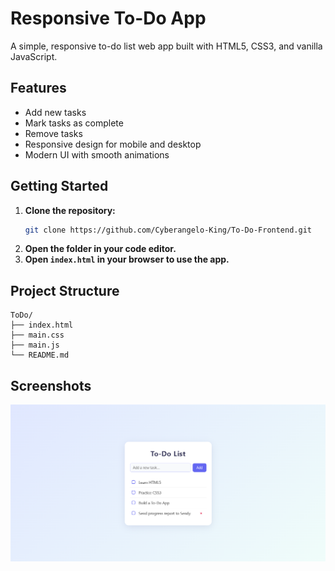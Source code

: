 # Responsive To-Do App

A simple, responsive to-do list web app built with HTML5, CSS3, and vanilla JavaScript.

## Features

- Add new tasks
- Mark tasks as complete
- Remove tasks
- Responsive design for mobile and desktop
- Modern UI with smooth animations

## Getting Started

1. **Clone the repository:**
   ```sh
   git clone https://github.com/Cyberangelo-King/To-Do-Frontend.git
   ```
2. **Open the folder in your code editor.**
3. **Open `index.html` in your browser to use the app.**

## Project Structure

```
ToDo/
├── index.html
├── main.css
├── main.js
└── README.md
```

## Screenshots

![screenshot](screenshot.png) 
